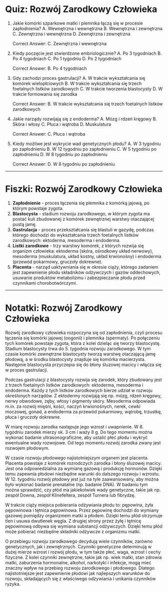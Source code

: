  # Quiz: Rozwój Zarodkowy Człowieka

1. Jakie komórki szparkowe matki i plemnika łączą się w procesie zapłodnienia?
A. Wewnętrzna i wewnętrzna
B. Wewnętrzna i zewnętrzna
C. Zewnętrzna i wewnętrzna
D. Zewnętrzna i zewnętrzna

   Correct Answer: C. Zewnętrzna i wewnętrzna

2. Kiedy poczęcie jest stwierdzone embriologicznie?
A. Po 3 tygodniach
B. Po 4 tygodniach
C. Po 1 tygodniu
D. Po 2 tygodniach

   Correct Answer: B. Po 4 tygodniach

3. Gdy zachodzi proces gastrulacji?
A. W trakcie wykształcania się komórek wielopłciowych
B. W trakcie wykształcania się trzech foetalnych listków zarodkowych
C. W trakcie tworzenia blastocysty
D. W trakcie formowania się zarodka

   Correct Answer: B. W trakcie wykształcania się trzech foetalnych listków zarodkowych

4. Jakie narządy rozwijają się z endoderma?
A. Mózg i rdzeń kręgowy
B. Skóra i włosy
C. Płuca i wątroba
D. Muskulatura

   Correct Answer: C. Płuca i wątroba

5. Kiedy możliwe jest wykrycie wad genetycznych płodu?
A. W 3 tygodniu po zapłodnieniu
B. W 12 tygodniu po zapłodnieniu
C. W 5 tygodniu po zapłodnieniu
D. W 8 tygodniu po zapłodnieniu

   Correct Answer: D. W 8 tygodniu po zapłodnieniu

---

# Fiszki: Rozwój Zarodkowy Człowieka

1. **Zapłodnienie** - proces łączenia się plemnika z komórką jajową, po którym powstaje zygota.
2. **Blastocysta** - stadium rozwoju zarodkowego, w którym zygota ma postać kuli zbudowanej z komórek zewnętrznej warstwy otaczającej pustą jamę.
3. **Gastrulacja** - proces przekształcania się blastuli w gazydę, podczas którego dochodzi do wykształcania trzech foetalnych listków zarodkowych: ektoderma, mesoderma i endoderma.
4. **Listki zarodkowe** - trzy warstwy komórek, z których rozwija się organizm człowieka: ektoderma (skóra, ośrodkowy układ nerwowy), mesoderma (muskulatura, układ kostny, układ krwionośny) i endoderma (przewód pokarmowy, gruczoły dokrewne).
5. **Placenta** - narząd uaktywniania się w okresie ciąży, którego zadaniem jest zapewnienie płodu składników odżywczych i gazów oddechowych, usuwanie produktów metabolizmu i zabezpieczanie płodu przed czynnikami chorobotwórczymi.

---

# Notatki: Rozwój Zarodkowy Człowieka

Rozwój zarodkowy człowieka rozpoczyna się od zapłodnienia, czyli procesu łączenia się komórki jajowej (oogonii) i plemnika (spermaty). Po połączeniu tych komórek powstaje zygota, która z kolei dzieląc się tworzy blastocystę. Stadium blastocysty trwa do 5. tygodnia rozwoju zarodkowego. W tym czasie komórki zewnętrzne blastocysty tworzą warstwę otaczającą jamę płodową, a w środku blastocysty znajduje się komórka macierzysta. Następnie blastocysta przyczepia się do błony śluzowej macicy i włącza się w proces gastrulacji.

Podczas gastrulacji z blastocysty rozwija się zarodek, który zbudowany jest z trzech foetalnych listków zarodkowych: ektoderma, mesoderma i endoderma. Każdy z tych listków zarodkowych bierze udział w rozwoju określonych narządów. Z ektodermy rozwijają się np. mózg, rdzeń kręgowy, nerwy obwodowe, zęby, włosy i pigmenty skóry. Mesoderma odpowiada m.in. za rozwój mięśni, kości, naczyń krwionośnych, nerek, cewki moczowej, gonad, a endoderma za przewód pokarmowy, wątrobę, trzustkę, płuca i gruczoły dokrewne.

W miarę rozwoju zarodka następuje jego wzrost i uwapnienie. W 8. tygodniu zarodek mierzy ok. 3 cm i waży 8 g. Do tego momentu można wykonać badanie ultrasonograficzne, aby ustalić płeć płodu i wykryć ewentualne wady rozwojowe. Od tego momentu rozwój zarodka zwany jest rozwojem płodowym.

W czasie rozwoju płodowego najistotniejszym organem jest placenta. Placenta powstaje z komórek rozrodczych zarodka i błony śluzowej macicy. Jest ona odpowiedzialna za wymianę gazową i produkcję hormonów. Dzięki temu zapewnia płodowi niezbędne warunki do dalszego rozwoju i wzrostu. W 12. tygodniu rozwój płodowy jest już na tyle zaawansowany, aby można było wykonać badanie prenatalne (np. badanie DNA). W badaniu tym można sprawdzić, czy płód ma jakiekolwiek wady genetyczne, takie jak np. zespół Downa, zespół Klinefeltera, zespół Turnera lub fibrydzę.

W trakcie ciąży miejsca pobierania odżywiania płodu to: pępowina, żyła pępowinowa i tętnica pępowinowa. Przez pępowinę dochodzi do wymiany gazowej pomiędzy organizmem matki a płodem. Dzięki temu płód otrzymuje tlen i usuwa dwutlenek węgla. Z drugiej strony przez żyłę i tętnicę pępowinową odbywa się wymiana substancji odżywczych. Dzięki temu płód może pobierać niezbędne składniki odżywcze z organizmu matki.

O przebiegu rozwoju zarodkowego decydują wiele czynników, zarówno genetycznych, jak i zewnętrznych. Czynniki genetyczne determinują w dużej mierze wzrost i rozwój płodu, w tym także płeć, waga, wzrost i cechy fizyczne. Z kolei czynniki zewnętrzne, takie jak np. wiek matki, stan zdrowia matki, zaburzenia hormonalne, alkohol, narkotyki i infekcje, mogą mieć znaczny wpływ na przebieg rozwoju zarodkowego i płodowego. Dlatego najistotniejsze jest zapewnienie płodowi jak najlepszych warunków do rozwoju, składających się z właściwego odżywiania i unikania czynników ryzyka.